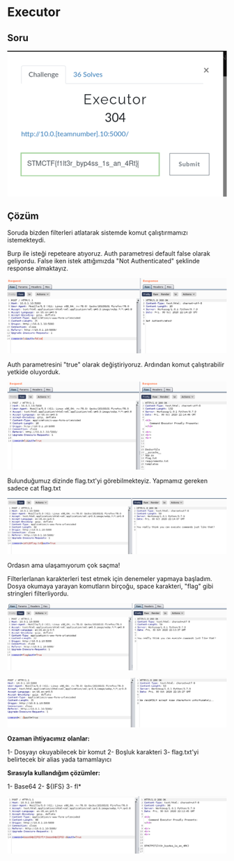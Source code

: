 # Executor

## Soru

![Soru](../../assets/Executor/0.png)

## Çözüm

Soruda bizden filterleri atlatarak sistemde komut çalıştırmamızı istemekteydi. 

Burp ile isteği repeteare atıyoruz. Auth parametresi default false olarak geliyordu. False iken istek attığımızda "Not Authenticated" şeklinde response almaktayız.  

![2](../../assets/Executor/2.png)

Auth parametresini "true" olarak değiştiriyoruz. Ardından komut çalıştırabilir yetkide oluyorduk. 

![3](../../assets/Executor/3.png)

Bulunduğumuz dizinde flag.txt'yi görebilmekteyiz. Yapmamız gereken sadece cat flag.txt

![4](../../assets/Executor/4.png)

Ordasın ama ulaşamıyorum çok saçma!

Filterlerlanan karakterleri test etmek için denemeler yapmaya başladım. Dosya okumaya yarayan komutların birçoğu, space karakteri, "flag" gibi stringleri filterliyordu. 

![5](../../assets/Executor/5.png)

![6](../../assets/Executor/6.png)

**Ozaman ihtiyacımız olanlar:**

1- Dosyayı okuyabilecek bir komut
2- Boşluk karakteri
3- flag.txt'yi belirtecek bir alias yada tamamlayıcı

**Sırasıyla kullandığım çözümler:**

1- Base64
2- ${IFS}
3- fl*

![flagls](../../assets/Executor/7.png)




